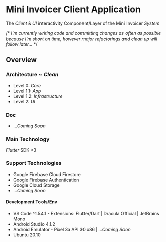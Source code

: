 # Mini Invoicer Client Application
The *Client* & *UI* interactivity Component/Layer of the Mini Invoicer *System*

/*
*I'm currently writing code and committing changes as often as possible because I'm short on time, however major refactorings and clean up will follow later...*
*/

## Overview
### Architecture ~ *Clean*
* Level 0: *Core* 
* Level 1.1: *App*
* Level 1.2: *Infrastructure*
* Level 2: *UI*

### Doc
* ...*Coming Soon*

### Main Technology
*Flutter* SDK <3
### Support Technologies
* Google Firebase Cloud Firestore
* Google Firebase Authentication
* Google Cloud Storage
* ...*Coming Soon*

#### Development Tools/Env
* VS Code ^1.54.1 - Extensions: Flutter/Dart | Dracula Official | JetBrains Mono
* Android Studio 4.1.2
* Android Emulator - Pixel 3a API 30 x86 | *...Coming Soon*
* Ubuntu 20.10
